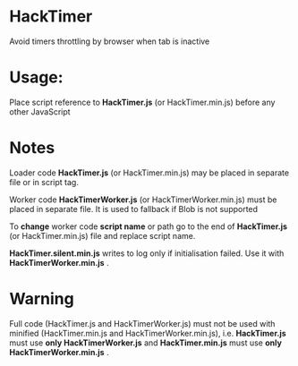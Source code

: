 # HackTimer
Avoid timers throttling by browser when tab is inactive

# Usage:
Place script reference to **HackTimer.js** (or HackTimer.min.js) before any other JavaScript

# Notes
Loader code **HackTimer.js** (or HackTimer.min.js) may be placed in separate file or in script tag.

Worker code **HackTimerWorker.js** (or HackTimerWorker.min.js) must be placed in separate file. It is used to fallback if Blob is not supported

To **change** worker code **script name** or path go to the end of **HackTimer.js** (or HackTimer.min.js) file and replace script name.

**HackTimer.silent.min.js** writes to log only if initialisation failed. Use it with **HackTimerWorker.min.js** .

# Warning
Full code (HackTimer.js and HackTimerWorker.js) must not be used with minified (HackTimer.min.js and HackTimerWorker.min.js), i.e. **HackTimer.js** must use **only HackTimerWorker.js** and **HackTimer.min.js** must use **only HackTimerWorker.min.js** .
